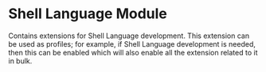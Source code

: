 # Shell Language Module
Contains extensions for Shell Language development. This extension can be used as profiles; for example, if Shell Language development is needed, then this can be enabled which will also enable all the extension related to it in bulk. 